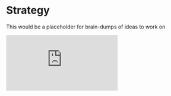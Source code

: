 # Strategy
This would be a placeholder for brain-dumps of ideas to work on

![1](https://github.com/Develop-X/Strategy/files/2204698/MindMap.pdf)

